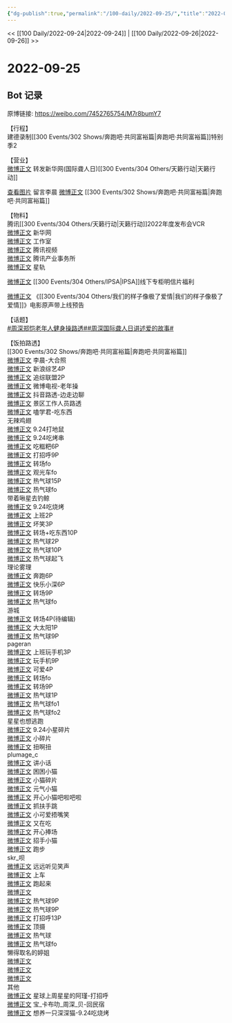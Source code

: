 ```yaml
---
{"dg-publish":true,"permalink":"/100-daily/2022-09-25/","title":"2022-09-25"}
---
```



<< [[100 Daily/2022-09-24\|2022-09-24]] | [[100 Daily/2022-09-26\|2022-09-26]] >>

# 2022-09-25

## Bot 记录

原博链接: https://weibo.com/7452765754/M7r8bumY7

【行程】  
建德录制[[300 Events/302 Shows/奔跑吧·共同富裕篇\|奔跑吧·共同富裕篇]]特别季2

【营业】  
[微博正文](http://weibo.com/1736988591/M7pk0uz5o) 转发新华网(国际聋人日)[[300 Events/304 Others/天籁行动\|天籁行动]]

[查看图片](https://wx4.sinaimg.cn/large/0088n2Pggy1h6j9cly18hj30yi0t90we.jpg) 留言李晨 [微博正文](https://m.weibo.cn/1259193624/4817709299140243) [[300 Events/302 Shows/奔跑吧·共同富裕篇\|奔跑吧·共同富裕篇]]

【物料】  
腾讯[[300 Events/304 Others/天籁行动\|天籁行动]]2022年度发布会VCR  
[微博正文](http://weibo.com/2810373291/M7p2S8GlF) 新华网  
[微博正文](http://weibo.com/7478855230/M7pobkC1J) 工作室  
[微博正文](https://m.weibo.cn/2591595652/4817656392191423) 腾讯视频  
[微博正文](https://m.weibo.cn/7324760714/4817723110459277) 腾讯产业事务所  
[微博正文](http://weibo.com/6466290670/M7oixCEaA) 星轨

[微博正文](http://weibo.com/1851789841/M7lWomWxg) [[300 Events/304 Others/IPSA\|IPSA]]线下专柜明信片福利

[微博正文](http://weibo.com/5248300719/M7psL2bpR) 《[[300 Events/304 Others/我们的样子像极了爱情\|我们的样子像极了爱情]]》电影原声带上线预告

【话题】  
[#周深郑恺老年人健身操路透#](https://s.weibo.com/weibo?q=%23%E5%91%A8%E6%B7%B1%E9%83%91%E6%81%BA%E8%80%81%E5%B9%B4%E4%BA%BA%E5%81%A5%E8%BA%AB%E6%93%8D%E8%B7%AF%E9%80%8F%23)[#周深国际聋人日讲述爱的故事#](https://s.weibo.com/weibo?q=%23%E5%91%A8%E6%B7%B1%E5%9B%BD%E9%99%85%E8%81%8B%E4%BA%BA%E6%97%A5%E8%AE%B2%E8%BF%B0%E7%88%B1%E7%9A%84%E6%95%85%E4%BA%8B%23)

【饭拍路透】  
[[300 Events/302 Shows/奔跑吧·共同富裕篇\|奔跑吧·共同富裕篇]]  
[微博正文](https://m.weibo.cn/1259193624/4817709299140243) 李晨-大合照  
[微博正文](http://weibo.com/1878335471/M7nhvfXe5) 新浪综艺4P  
[微博正文](http://weibo.com/2314516944/M7nVtbksJ) 追综联盟2P  
[微博正文](http://weibo.com/5405787673/M7oSl6s3A) 微博电视-老年操  
[微博正文](https://weibo.com/7568338314/M7o0sz4ms) 抖音路透-边走边聊  
[微博正文](https://weibo.com/5976768427/M7nL2mrEB) 景区工作人员路透  
[微博正文](https://m.weibo.cn/1901459883/4817709919378343) 嗑学君-吃东西  
无辣鸡翅  
[微博正文](https://weibo.com/7495641082/M7iildWNR) 9.24打地鼠  
[微博正文](https://weibo.com/7495641082/M7iNUAlAM) 9.24吃烤串  
[微博正文](https://weibo.com/7495641082/M7mMl0vjR) 吃糍粑6P  
[微博正文](https://weibo.com/7495641082/M7ntidgHA) 打招呼9P  
[微博正文](https://weibo.com/7495641082/M7nPVxX7T) 转场fo  
[微博正文](https://weibo.com/7495641082/M7oqEmdur) 观光车fo  
[微博正文](https://weibo.com/7495641082/M7p0oasME) 热气球15P  
[微博正文](https://m.weibo.cn/7495641082/4817701974839172) 热气球fo  
带着啾星去钓鲸  
[微博正文](https://weibo.com/3246571812/M7lREFRN1) 9.24吃烧烤  
[微博正文](https://weibo.com/3246571812/M7nvL1Jtb) 上班2P  
[微博正文](https://weibo.com/3246571812/M7o2JznzK) 坏笑3P  
[微博正文](https://weibo.com/3246571812/M7og1jSmR) 转场+吃东西10P  
[微博正文](https://m.weibo.cn/3246571812/4817655128655608) 热气球2P  
[微博正文](https://m.weibo.cn/3246571812/4817675655843565) 热气球10P  
[微博正文](https://m.weibo.cn/3246571812/4817705499102073) 热气球起飞  
理论雾理  
[微博正文](https://weibo.com/7458115630/M7nGSrRsh) 奔跑6P  
[微博正文](https://weibo.com/7458115630/M7nMG2DLD) 快乐小深6P  
[微博正文](https://weibo.com/7458115630/M7ombrpOH) 转场9P  
[微博正文](https://m.weibo.cn/7458115630/4817685818640322) 热气球fo  
游城  
[微博正文](https://weibo.com/1801743981/M7nr1kFCF) 转场4P(待编辑)  
[微博正文](https://weibo.com/1801743981/M7o8JxwXZ) 大太阳1P  
[微博正文](http://weibo.com/1801743981/M7p55wIue) 热气球9P  
pageran  
[微博正文](https://weibo.com/7633014126/M7mfi2RwZ) 上班玩手机3P  
[微博正文](https://weibo.com/7633014126/M7mpdxf08) 玩手机9P  
[微博正文](https://weibo.com/7633014126/M7mXthEF1) 可爱4P  
[微博正文](https://weibo.com/7633014126/M7nox2FiK) 转场fo  
[微博正文](https://weibo.com/7633014126/M7osm8ouH) 转场9P  
[微博正文](https://weibo.com/7633014126/M7oZU26HG) 热气球1P  
[微博正文](http://weibo.com/7633014126/M7pko5MJa) 热气球fo1  
[微博正文](https://m.weibo.cn/7633014126/4817698158545042) 热气球fo2  
星星也想逃跑  
[微博正文](https://weibo.com/5219918112/M7m0yEDdZ) 9.24小星碎片  
[微博正文](https://weibo.com/5219918112/M7n6QtjBD) 小碎片  
[微博正文](https://m.weibo.cn/5219918112/4817686847295348) 扭啊扭  
plumage_c  
[微博正文](https://weibo.com/5122158435/M7ifjj2Jf) 讲小话  
[微博正文](https://weibo.com/5122158435/M7mkyg9au) 困困小猫  
[微博正文](https://weibo.com/5122158435/M7ncUmrKY) 小猫碎片  
[微博正文](https://weibo.com/5122158435/M7nKz7l0L) 元气小猫  
[微博正文](https://weibo.com/5122158435/M7nVc35EF) 开心小猫吧啦吧啦  
[微博正文](https://weibo.com/5122158435/M7o9cbfzj) 抓扶手跳  
[微博正文](https://weibo.com/5122158435/M7oJlz324) 小可爱捂嘴笑  
[微博正文](https://m.weibo.cn/5122158435/4817655258940078) 又在吃  
[微博正文](https://m.weibo.cn/5122158435/4817663781504268) 开心捧场  
[微博正文](https://m.weibo.cn/5122158435/4817692634645650) 招手小猫  
[微博正文](https://m.weibo.cn/5122158435/4817705792701828) 跑步  
skr_呗  
[微博正文](https://weibo.com/6433509682/M7ngPvxJ5) 远远听见笑声  
[微博正文](https://weibo.com/6433509682/M7nIe4n25) 上车  
[微博正文](https://weibo.com/6433509682/M7nUjrnej) 跑起来  
[微博正文](https://m.weibo.cn/6433509682/4817657118067344)  
[微博正文](https://m.weibo.cn/6433509682/4817666813987147) 热气球9P  
[微博正文](https://m.weibo.cn/6433509682/4817669456662872) 热气球9P  
[微博正文](https://m.weibo.cn/6433509682/4817709185632873) 打招呼13P  
[微博正文](https://m.weibo.cn/6433509682/4817718173504081) 顶摄  
[微博正文](https://m.weibo.cn/6433509682/4817722224938073) 热气球  
[微博正文](https://m.weibo.cn/6433509682/4817735966791147) 热气球fo  
懒得取名的婷姐  
[微博正文](https://weibo.com/6811457914/M7mWk2J2o)  
[微博正文](https://weibo.com/6811457914/M7n7sBt3e)  
[微博正文](https://weibo.com/6811457914/M7nEKzYBU)  
其他  
[微博正文](https://m.weibo.cn/5861908076/4817686044874173) 星球上周星星的阿瑾-打招呼  
[微博正文](https://m.weibo.cn/7411456238/4817683923600245) 宝_卡布叻_周深_贝-回民宿  
[微博正文](https://m.weibo.cn/7775746531/4817401142838700) 想养一只深深猫-9.24吃烧烤
